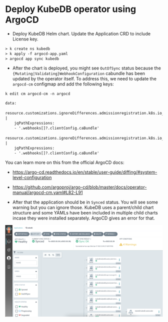 # Deploy KubeDB operator using ArgoCD

- Deploy KubeDB Helm chart. Update the Application CRD to include License key.

```
> k create ns kubedb
> k apply -f argocd-app.yaml
> argocd app sync kubedb
```

- After the chart is deployed, you might see `OutOfSync` status because the `{Mutating|Validating}WebhookConfiguration` cabundle has been updated by the operator itself. To address this, we need to update the `argocd-cm` configmap and add the following keys:

```
k edit cm argocd-cm -n argocd
```

```
data:
  resource.customizations.ignoreDifferences.admissionregistration.k8s.io_MutatingWebhookConfiguration: |
    jqPathExpressions:
    - '.webhooks[]?.clientConfig.caBundle'
  resource.customizations.ignoreDifferences.admissionregistration.k8s.io_ValidatingWebhookConfiguration: |
    jqPathExpressions:
    - '.webhooks[]?.clientConfig.caBundle'
```

You can learn more on this from the official ArgoCD docs:

- https://argo-cd.readthedocs.io/en/stable/user-guide/diffing/#system-level-configuration
- https://github.com/argoproj/argo-cd/blob/master/docs/operator-manual/argocd-cm.yaml#L82-L91

- After that the application should be in `Synced` status. You will see some warning but you can ignore those. KubeDB uses a parent/child chart structure and some YAMLs have been included in multiple child charts incase they were installed separately. ArgoCD gives an error for that.

<img src="./kubedb-argocd.png">



